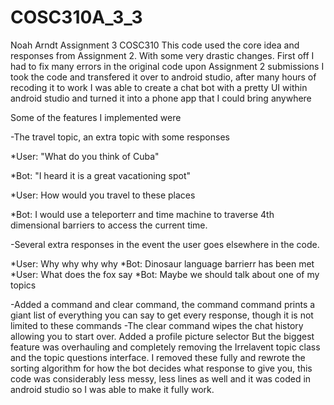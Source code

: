 # COSC310A_3_3
Noah Arndt Assignment 3 COSC310
This code used the core idea and responses from Assignment 2. With some very drastic changes.
First off I had to fix many errors in the original code upon Assignment 2 submissions
I took the code and transfered it over to android studio, after many hours of recoding it to work I was able to create a chat bot with a pretty UI
within android studio and turned it into a phone app that I could bring anywhere

Some of the features I implemented were

-The travel topic, an extra topic with some responses
          
*User: "What do you think of Cuba"
          
*Bot: "I heard it is a great vacationing spot"
          
*User: How would you travel to these places

*Bot: I would use a teleporterr and time machine to traverse 4th dimensional barriers to access the current time.

-Several extra responses in the event the user goes elsewhere in the code.


*User: Why why why why
*Bot: Dinosaur language barrierr has been met
*User: What does the fox say
*Bot: Maybe we should talk about one of my topics

-Added a command and clear command, the command command prints a giant list of everything you can say to get every response, though it is not limited to these commands 
          -The clear command wipes the chat history allowing you to start over.
Added a profile picture selector
But the biggest feature was overhauling and completely removing the Irrelavent topic class and the topic questions interface.
I removed these fully and rewrote the sorting algorithm for how the bot decides what response to give you, this code was considerably less messy, less lines as well
and it was coded in android studio so I was able to make it fully work.
  
